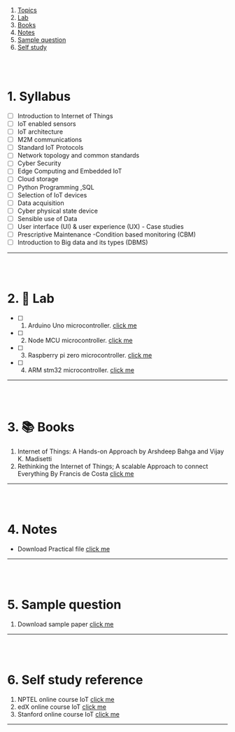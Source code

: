 1. [Topics](#1)
2. [Lab](#2)
3. [Books](#3)
4. [Notes](#4)
5. [Sample question](#5)
6. [Self study](#6)

<br>
<br>

# 1. Syllabus<a id='1'></a>

- [ ] Introduction to Internet of Things
- [ ] IoT enabled sensors
- [ ] IoT architecture
- [ ] M2M communications
- [ ] Standard IoT Protocols
- [ ] Network topology and common standards
- [ ] Cyber Security
- [ ] Edge Computing and Embedded IoT
- [ ] Cloud storage
- [ ] Python Programming ,SQL
- [ ] Selection of IoT devices
- [ ] Data acquisition
- [ ] Cyber physical state device
- [ ] Sensible use of Data
- [ ] User interface (UI) & user experience (UX) - Case studies
- [ ] Prescriptive Maintenance -Condition based monitoring (CBM)
- [ ] Introduction to Big data and its types (DBMS)

---

<br>
<br>

# 2. 🧪 Lab<a id='2'></a>

- [ ] 1. Arduino Uno microcontroller. [click me](<assets/lab/arduino/01 arduino.md>)
- [ ] 2. Node MCU microcontroller. [click me](<assets/lab/02 nodemcu.md>)
- [ ] 3. Raspberry pi zero microcontroller. [click me](<assets/lab/raspberry pi zero/03 raspberrypizero.md>)
- [ ] 4. ARM stm32 microcontroller. [click me](<assets/lab/nodemcu/02 nodemcu.md>)

---

<br>
<br>

# 3. 📚 Books<a id='3'></a>

1. Internet of Things: A Hands-on Approach by Arshdeep Bahga and Vijay K. Madisetti
2. Rethinking the Internet of Things; A scalable Approach to connect Everything By Francis de Costa [click me](https://library.oapen.org/bitstream/handle/20.500.12657/28154/1/1001840.pdf)

---

<br>
<br>

# 4. Notes<a id='4'></a>

- Download Practical file [click me]()

---

<br>
<br>

# 5. Sample question<a id='5'></a>

1. Download sample paper [click me]()

---

<br>
<br>

# 6. Self study reference<a id='6'></a>

1. NPTEL online course IoT [click me](https://archive.nptel.ac.in/courses/106/105/106105166/)
2. edX online course IoT [click me](https://www.edx.org/learn/iot-internet-of-things/curtin-university-introduction-to-the-internet-of-things-iot)
3. Stanford online course IoT [click me](https://online.stanford.edu/courses/xee100-introduction-internet-things)

---

